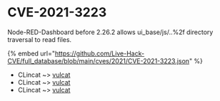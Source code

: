 # CVE-2021-3223

Node-RED-Dashboard before 2.26.2 allows ui_base/js/..%2f directory traversal to read files.

{% embed url="https://github.com/Live-Hack-CVE/full_database/blob/main/cves/2021/CVE-2021-3223.json" %}


* CLincat ~> [vulcat](https://www.alice-snow.ru/2021/database/cve-2021-3223/vulcat-clincat)
* CLincat ~> [vulcat](https://www.alice-snow.ru/2021/database/cve-2021-3223/vulcat-clincat)
* CLincat ~> [vulcat](https://www.alice-snow.ru/2021/database/cve-2021-3223/vulcat-clincat)